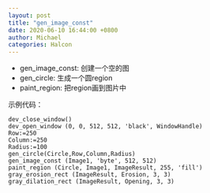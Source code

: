 ```yaml
---
layout: post
title: "gen_image_const"
date: 2020-06-10 16:44:00 +0800
author: Michael
categories: Halcon
---
```


- gen_image_const: 创建一个空的图
- gen_circle: 生成一个圆region
- paint_region: 把region画到图片中

示例代码：

	dev_close_window()
	dev_open_window (0, 0, 512, 512, 'black', WindowHandle)
	Row:=250
	Column:=250
	Radius:=100
	gen_circle(Circle,Row,Column,Radius)
	gen_image_const (Image1, 'byte', 512, 512)
	paint_region (Circle, Image1, ImageResult, 255, 'fill')
	gray_erosion_rect (ImageResult, Erosion, 3, 3)
	gray_dilation_rect (ImageResult, Opening, 3, 3)